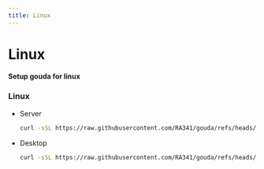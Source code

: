 ```yaml
---
title: Linux
---
```


# Linux

**Setup gouda for linux**

### Linux

* Server
    ```bash
    curl -sSL https://raw.githubusercontent.com/RA341/gouda/refs/heads/release/install/install.sh | bash -s -- server
    ```

* Desktop
    ```bash
    curl -sSL https://raw.githubusercontent.com/RA341/gouda/refs/heads/release/install/install.sh | bash -s -- desktop
    ```
